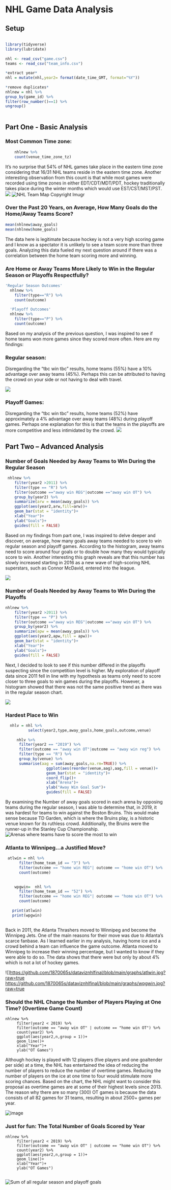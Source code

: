 # NHL Game Data Analysis

## Setup ##
```r

library(tidyverse)
library(lubridate)
    
nhl <- read_csv("game.csv")
teams <- read_csv("team_info.csv")
  
*extract year*
nhl = mutate(nhl,year2= format(date_time_GMT, format="%Y"))
  
*remove duplicates* 
nhlnew = nhl %>% 
group_by(game_id) %>% 
filter(row_number()==1) %>% 
ungroup()
    
```

## Part One - Basic Analysis

### Most Common Time zone:
```r
    nhlnew %>% 
    count(venue_time_zone_tz)
```
It’s no surprise that 54% of NHL games take place in the eastern time zone considering that 16/31 NHL teams reside in the eastern time zone. Another interesting observation from this count is that while most games were recorded using time zones in either EDT/CDT/MDT/PDT, hockey traditionally takes place during the winter months which would use EST/CST/MST/PST. 
![](https://github.com/1870065s/dataviznhlfinal/blob/main/graphs/Timezones.jpg?raw=true)
![NHL Team Map Copyright Imugr](https://i.imgur.com/aIdbC.png)


### Over the Past 20 Years, on Average, How Many Goals do the Home/Away Teams Score?
```r
mean(nhlnew$away_goals)
mean(nhlnew$home_goals)
```

The data here is legitimate because hockey is not a very high scoring game and I know as a spectator it is unlikely to see a team score more than three goals. Analyzing this data fueled my next question around if there was a correlation between the home team scoring more and winning. 

### Are Home or Away Teams More Likely to Win in the Regular Season or Playoffs Respectfully? ##
```r
'Regular Season Outcomes'
  nhlnew %>% 
    filter(type=="R") %>% 
    count(outcome)
  
  'Playoff Outcomes'
  nhlnew %>% 
    filter(type=="P") %>% 
    count(outcome)
```
Based on my analysis of the previous question, I was inspired to see if home teams won more games since they scored more often. Here are my findings:

### Regular season: ###

Disregarding the “tbc win tbc” results, home teams (55%) have a 10% advantage over away teams (45%). Perhaps this can be attributed to having the crowd on your side or not having to deal with travel. 

![](https://github.com/1870065s/dataviznhlfinal/blob/main/graphs/Regular%20Season%20Outcomes.jpg?raw=true)

### Playoff Games: ###

Disregarding the “tbc win tbc” results, home teams (52%) have approximately a 4% advantage over away teams (48%) during playoff games. Perhaps one explanation for this is that the teams in the playoffs are more competitive and less intimidated by the crowd. 
![](https://github.com/1870065s/dataviznhlfinal/blob/main/graphs/Playoffs%20Outcomes.jpg?raw=true)
 

## Part Two – Advanced Analysis ##

### Number of Goals Needed by Away Teams to Win During the Regular Season ###

```r
 nhlnew %>% 
    filter(year2 >2011) %>% 
    filter(type == "R") %>% 
    filter(outcome =="away win REG"|outcome =="away win OT") %>%
    group_by(year2) %>%  
    summarize(arw = mean(away_goals)) %>% 
    ggplot(aes(year2,arw,fill=arw))+
    geom_bar(stat = "identity")+
    xlab("Year")+
    ylab("Goals")+
    guides(fill = FALSE)
```

Based on my findings from part one, I was inspired to delve deeper and discover, on average, how many goals away teams needed to score to win regular season and playoff games. According to the histogram, away teams need to score around four goals or to double how many they would typically score to win. Another interesting this graph reveals are that this number has slowly increased starting in 2016 as a new wave of high-scoring NHL superstars, such as Connor McDavid, entered into the league. 

![](https://github.com/1870065s/dataviznhlfinal/blob/main/graphs/Awayteam%20win%20regular%20season.jpg?raw=true)

### Number of Goals Needed by Away Teams to Win During the Playoffs ###

```r
nhlnew %>% 
    filter(year2 >2011) %>% 
    filter(type == "P") %>% 
    filter(outcome =="away win REG"|outcome =="away win OT") %>%
    group_by(year2) %>%  
    summarize(apw = mean(away_goals)) %>% 
    ggplot(aes(year2,apw,fill = apw))+
    geom_bar(stat = "identity")+
    xlab("Year")+
    ylab("Goals")+
    guides(fill = FALSE)
```

Next, I decided to look to see if this number differed in the playoffs suspecting since the competition level is higher. My exploration of playoff data since 2011 fell in line with my hypothesis as teams only need to score closer to three goals to win games during the playoffs. However, a histogram showed that there was not the same positive trend as there was in the regular season chart. 

![](https://github.com/1870065s/dataviznhlfinal/blob/main/graphs/Awayteam%20win%20playoffs.jpg?raw=true)


### Hardest Place to Win ###

```r
  nhlv = nhl %>% 
          select(year2,type,away_goals,home_goals,outcome,venue)
   
     nhlv %>% 
      filter(year2 == "2019") %>% 
      filter(outcome == "away win OT"|outcome == "away win reg") %>% 
      filter(type == "R") %>% 
      group_by(venue) %>% 
      summarise(aag = sum(away_goals,na.rm=TRUE)) %>%
                  ggplot(aes(reorder(venue,aag),aag,fill = venue))+
                  geom_bar(stat = "identity")+
                  coord_flip()+
                  xlab("Arena")+
                  ylab("Away Win Goal Sum")+
                  guides(fill = FALSE)
```

By examining the Number of away goals scored in each arena by opposing teams during the regular season, I was able to determine that, in 2019, it was hardest for teams to win against the Boston Bruins. This would make sense because TD Garden, which is where the Bruins play, is a historic venue known for its ruthless crowd. Additionally, the Bruins were the runner-up in the Stanley Cup Championship.
![Arenas where teams have to score the most to win](https://github.com/1870065s/dataviznhlfinal/blob/main/graphs/Areana.jpg?raw=true)

### Atlanta to Winnipeg…a Justified Move? ###

```r
 atlwin = nhl %>% 
      filter(home_team_id == "3") %>%
      filter(outcome == "home win REG"| outcome == "home win OT") %>% 
      count(outcome)
     
      
    wpgwin=  nhl %>% 
      filter(home_team_id == "52") %>% 
      filter(outcome == "home win REG"| outcome == "home win OT") %>% 
      count(outcome)
      
   print(atlwin)
   print(wpgwin)
   
```

Back in 2011, the Atlanta Thrashers moved to Winnipeg and become the Winnipeg Jets. One of the main reasons for their move was due to Atlanta’s scarce fanbase. As I learned earlier in my analysis, having home ice and a crowd behind a team can influence the game outcome. Atlanta moved to Winnipeg to increase their winning percentage, but I wanted to know if they were able to do so. The data shows that there were but only by about 4% which is not a lot of hockey games. 

![]https://github.com/1870065s/dataviznhlfinal/blob/main/graphs/atlwin.jpg?raw=true
https://github.com/1870065s/dataviznhlfinal/blob/main/graphs/wpgwin.jpg?raw=true



### Should the NHL Change the Number of Players Playing at One Time? (Overtime Game Count) ###

```
nhlnew %>% 
     filter(year2 < 2019) %>% 
     filter(outcome == "away win OT" | outcome == "home win OT") %>% 
     count(year2) %>% 
     ggplot(aes(year2,n,group = 1))+
     geom_line()+
     xlab("Year")+
     ylab("OT Games")
```
Although hockey is played with 12 players (five players and one goaltender per side) at a time, the NHL has entertained the idea of reducing the number of players to reduce the number of overtime games. Reducing the number of players on the ice at one time to four would stimulate more scoring chances. Based on the chart, the NHL might want to consider this proposal as overtime games are at some of their highest levels since 2013. The reason why there are so many (300) OT games is because the data consists of all 82 games for 31 teams, resulting in about 2500+ games per year.

![image](https://user-images.githubusercontent.com/83834681/117499390-2b5e3600-af49-11eb-9263-46ed018c8c51.png)




### Just for fun: The Total Number of Goals Scored by Year ###
```
nhlnew %>% 
     filter(year2 < 2019) %>% 
     filter(outcome == "away win OT" | outcome == "home win OT") %>% 
     count(year2) %>% 
     ggplot(aes(year2,n,group = 1))+
     geom_line()+
     xlab("Year")+
     ylab("OT Games")
   
```
![Sum of all regular season and playoff goals](https://github.com/1870065s/dataviznhlfinal/blob/main/graphs/goalsum.jpg?raw=true)




